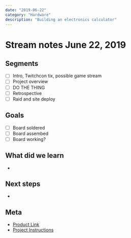 ```yaml
---
date: "2019-06-22"
category: "Hardware"
description: "Building an electronics calculator"
---
```


# Stream notes June 22, 2019

## Segments

- [ ] Intro, Twitchcon tix, possible game stream
- [ ] Project overview
- [ ] DO THE THING
- [ ] Retrospective
- [ ] Raid and site deploy

## Goals

- [ ] Board soldered
- [ ] Board assembed
- [ ] Board working?

## What did we learn

-

## Next steps

-

## Meta

- [Product Link](https://www.amazon.com/gp/product/B076SBY7DG/)
- [Project Instructions](http://www.diyleyuan.com/jc/L8Q.html)
